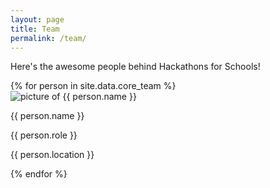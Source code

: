 ```yaml
---
layout: page
title: Team
permalink: /team/
---
```


Here's the awesome people behind Hackathons for Schools!

<div class="item-container">
  {% for person in site.data.core_team %}
  <div class="item">
    <img class="picture" src="/assets/img/team/{{ person.picture | relative_url }}" alt="picture of {{ person.name }}">
    <div class="info">
      <p class="name">{{ person.name }}</p>
      <p class="role">{{ person.role }}</p>
      <p class="location">{{ person.location }}</p>
    </div>
  </div>
  {% endfor %}
</div>
